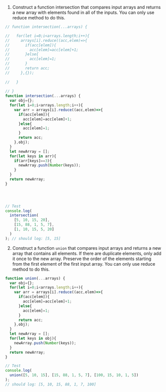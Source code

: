1. Construct a function intersection that compares input arrays and returns a new array with elements found in all of the inputs. You can only use reduce method to do this.

```js
// function intersection(...arrays) {

//   for(let i=0;i<arrays.length;i++){
//     arrays[i].reduce((acc,elem)=>{
//       if(acc[elem]){
//         acc[elem]=acc[elem]+1;
//       }else{
//         acc[elem]=1;
//       }
//       return acc;
//     },{});
    
//   }
  
// }
function intersection(...arrays) {
  var obj={};
  for(let i=0;i<arrays.length;i++){
    var arr = arrays[i].reduce((acc,elem)=>{
      if(acc[elem]){
        acc[elem]=acc[elem]+1;
      }else{
        acc[elem]=1;
      }
      return acc;
    },obj); 
  }
  let newArray = [];
  for(let keys in arr){
    if(arr[keys]==3){
      newArray.push(Number(keys));
    }
  }
  return newArray;
}



  
// Test
console.log(
  intersection(
    [5, 10, 15, 20],
    [15, 88, 1, 5, 7],
    [1, 10, 15, 5, 20]
  )
); // should log: [5, 15]
```

2. Construct a function `union` that compares input arrays and returns a new array that contains all elements. If there are duplicate elements, only add it once to the new array. Preserve the order of the elements starting from the first element of the first input array. You can only use reduce method to do this.

```js
function union(...arrays) {
  var obj={};
  for(let i=0;i<arrays.length;i++){
    var arr = arrays[i].reduce((acc,elem)=>{
      if(acc[elem]){
        acc[elem]=acc[elem]+1;
      }else{
        acc[elem]=1;
      }
      return acc;
    },obj); 
  }
  let newArray = [];
  for(let keys in obj){
    newArray.push(Number(keys));
  }
  return newArray;
}

// Test
console.log(
  union([5, 10, 15], [15, 88, 1, 5, 7], [100, 15, 10, 1, 5])
);
// should log: [5, 10, 15, 88, 1, 7, 100]
```
